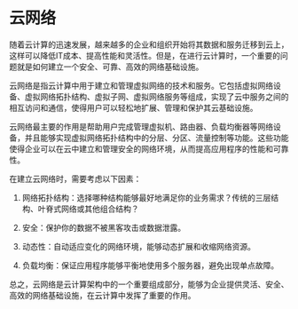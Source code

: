 # 云网络
随着云计算的迅速发展，越来越多的企业和组织开始将其数据和服务迁移到云上，这样可以降低IT成本、提高性能和灵活性。但是，在进行云计算时，一个重要的问题就是如何建立一个安全、可靠、高效的网络基础设施。

云网络是指云计算中用于建立和管理虚拟网络的技术和服务。它包括虚拟网络设备、虚拟网络拓扑结构、虚拟子网、虚拟网络服务等组成，实现了云中服务之间的相互访问和通信，使得用户可以轻松地扩展、管理和保护其云基础设施。

云网络最主要的作用是帮助用户完成管理虚拟机、路由器、负载均衡器等网络设备，并且能够实现虚拟网络拓扑结构中的分层、分区、流量控制等功能。这些功能使得企业可以在云中建立和管理安全的网络环境，从而提高应用程序的性能和可靠性。

在建立云网络时，需要考虑以下因素：

1. 网络拓扑结构：选择哪种结构能够最好地满足你的业务需求？传统的三层结构、叶脊式网络或其他组合结构？

2. 安全：保护你的数据不被黑客攻击或数据泄露。

3. 动态性：自动适应变化的网络环境，能够动态扩展和收缩网络资源。

4. 负载均衡：保证应用程序能够平衡地使用多个服务器，避免出现单点故障。

总之，云网络是云计算架构中的一个重要组成部分，能够为企业提供灵活、安全、高效的网络基础设施，在云计算中发挥了重要的作用。